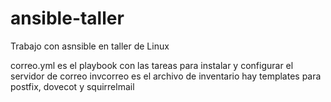 # ansible-taller
Trabajo con asnsible en taller de Linux

correo.yml es el playbook con las tareas para instalar y configurar el servidor de correo
invcorreo es el archivo de inventario 
hay templates para postfix, dovecot y squirrelmail
